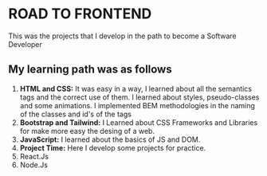 <h1>ROAD TO FRONTEND</h1>

<p>This was the projects that I develop in the path to become a Software Developer</p>

<h2>My learning path was as follows</h2>

<ol>
  <li>
    <strong>HTML and CSS:</strong> It was easy in a way, I learned about all the semantics tags and the correct use of them. I learned about styles, pseudo-classes and some animations. I implemented BEM methodologies in the naming of the classes and id's of the tags
  </li>

  <li>
    <strong>Bootstrap and Tailwind:</strong> I Learned about CSS Frameworks and Libraries for make more easy the desing of a web.
  </li>
  
  <li>
    <strong>JavaScript:</strong> I learned about the basics of JS and DOM.
  </li>

  <li>
    <strong>Project Time:</strong> Here I develop some projects for practice.
  </li>

  <li>React.Js</li>

  <li>Node.Js</li>

  </ol>
